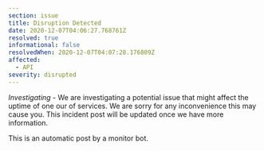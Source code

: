 ```yaml
---
section: issue
title: Disruption Detected
date: 2020-12-07T04:06:27.768761Z
resolved: true
informational: false
resolvedWhen: 2020-12-07T04:07:28.176809Z
affected:
  - API
severity: disrupted
---
```

*Investigating* - We are investigating a potential issue that might affect the uptime of one our of services. We are sorry for any inconvenience this may cause you. This incident post will be updated once we have more information.

This is an automatic post by a monitor bot.
        